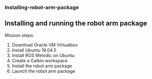 ### Installing-robot-arm-package
## Installing and running the robot arm package

Mission steps:
1. Download Oracle VM Virtualbox
2. Install Ubuntu 18.04.5
3. Install ROS Melodic on Ubuntu
4. Create a Catkin workspace
5. Install the robot arm package
6. Launch the robot arm package
